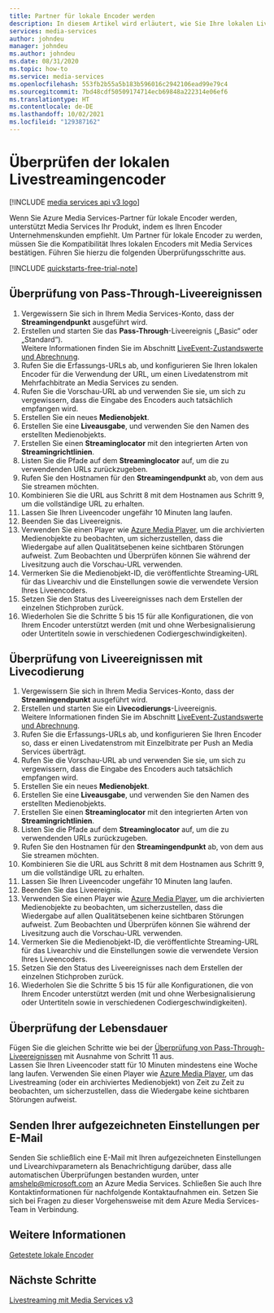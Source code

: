 ```yaml
---
title: Partner für lokale Encoder werden
description: In diesem Artikel wird erläutert, wie Sie Ihre lokalen Livestreamingencoder überprüfen.
services: media-services
author: johndeu
manager: johndeu
ms.author: johndeu
ms.date: 08/31/2020
ms.topic: how-to
ms.service: media-services
ms.openlocfilehash: 553fb2b55a5b183b596016c2942106ead99e79c4
ms.sourcegitcommit: 7bd48cdf50509174714ecb69848a222314e06ef6
ms.translationtype: HT
ms.contentlocale: de-DE
ms.lasthandoff: 10/02/2021
ms.locfileid: "129387162"
---
```

# <a name="how-to-verify-your-on-premises-live-streaming-encoder"></a>Überprüfen der lokalen Livestreamingencoder

[!INCLUDE [media services api v3 logo](./includes/v3-hr.md)]

Wenn Sie Azure Media Services-Partner für lokale Encoder werden, unterstützt Media Services Ihr Produkt, indem es Ihren Encoder Unternehmenskunden empfiehlt. Um Partner für lokale Encoder zu werden, müssen Sie die Kompatibilität Ihres lokalen Encoders mit Media Services bestätigen. Führen Sie hierzu die folgenden Überprüfungsschritte aus.

[!INCLUDE [quickstarts-free-trial-note](../../../includes/quickstarts-free-trial-note.md)]

## <a name="pass-through-live-event-verification"></a>Überprüfung von Pass-Through-Liveereignissen

1. Vergewissern Sie sich in Ihrem Media Services-Konto, dass der **Streamingendpunkt** ausgeführt wird. 
2. Erstellen und starten Sie das **Pass-Through**-Liveereignis („Basic“ oder „Standard“). <br/> Weitere Informationen finden Sie im Abschnitt [LiveEvent-Zustandswerte und Abrechnung](live-event-states-billing-concept.md).
3. Rufen Sie die Erfassungs-URLs ab, und konfigurieren Sie Ihren lokalen Encoder für die Verwendung der URL, um einen Livedatenstrom mit Mehrfachbitrate an Media Services zu senden.
4. Rufen Sie die Vorschau-URL ab und verwenden Sie sie, um sich zu vergewissern, dass die Eingabe des Encoders auch tatsächlich empfangen wird.
5. Erstellen Sie ein neues **Medienobjekt**.
6. Erstellen Sie eine **Liveausgabe**, und verwenden Sie den Namen des erstellten Medienobjekts.
7. Erstellen Sie einen **Streaminglocator** mit den integrierten Arten von **Streamingrichtlinien**.
8. Listen Sie die Pfade auf dem **Streaminglocator** auf, um die zu verwendenden URLs zurückzugeben.
9. Rufen Sie den Hostnamen für den **Streamingendpunkt** ab, von dem aus Sie streamen möchten.
10. Kombinieren Sie die URL aus Schritt 8 mit dem Hostnamen aus Schritt 9, um die vollständige URL zu erhalten.
11. Lassen Sie Ihren Liveencoder ungefähr 10 Minuten lang laufen.
12. Beenden Sie das Liveereignis. 
13. Verwenden Sie einen Player wie [Azure Media Player](https://aka.ms/azuremediaplayer), um die archivierten Medienobjekte zu beobachten, um sicherzustellen, dass die Wiedergabe auf allen Qualitätsebenen keine sichtbaren Störungen aufweist. Zum Beobachten und Überprüfen können Sie während der Livesitzung auch die Vorschau-URL verwenden.
14. Vermerken Sie die Medienobjekt-ID, die veröffentlichte Streaming-URL für das Livearchiv und die Einstellungen sowie die verwendete Version Ihres Liveencoders.
15. Setzen Sie den Status des Liveereignisses nach dem Erstellen der einzelnen Stichproben zurück.
16. Wiederholen Sie die Schritte 5 bis 15 für alle Konfigurationen, die von Ihrem Encoder unterstützt werden (mit und ohne Werbesignalisierung oder Untertiteln sowie in verschiedenen Codiergeschwindigkeiten).

## <a name="live-encoding-live-event-verification"></a>Überprüfung von Liveereignissen mit Livecodierung

1. Vergewissern Sie sich in Ihrem Media Services-Konto, dass der **Streamingendpunkt** ausgeführt wird. 
2. Erstellen und starten Sie ein **Livecodierungs**-Liveereignis. <br/> Weitere Informationen finden Sie im Abschnitt [LiveEvent-Zustandswerte und Abrechnung](live-event-states-billing-concept.md).
3. Rufen Sie die Erfassungs-URLs ab, und konfigurieren Sie Ihren Encoder so, dass er einen Livedatenstrom mit Einzelbitrate per Push an Media Services überträgt.
4. Rufen Sie die Vorschau-URL ab und verwenden Sie sie, um sich zu vergewissern, dass die Eingabe des Encoders auch tatsächlich empfangen wird.
5. Erstellen Sie ein neues **Medienobjekt**.
6. Erstellen Sie eine **Liveausgabe**, und verwenden Sie den Namen des erstellten Medienobjekts.
7. Erstellen Sie einen **Streaminglocator** mit den integrierten Arten von **Streamingrichtlinien**.
8. Listen Sie die Pfade auf dem **Streaminglocator** auf, um die zu verwendenden URLs zurückzugeben.
9. Rufen Sie den Hostnamen für den **Streamingendpunkt** ab, von dem aus Sie streamen möchten.
10. Kombinieren Sie die URL aus Schritt 8 mit dem Hostnamen aus Schritt 9, um die vollständige URL zu erhalten.
11. Lassen Sie Ihren Liveencoder ungefähr 10 Minuten lang laufen.
12. Beenden Sie das Liveereignis.
13. Verwenden Sie einen Player wie [Azure Media Player](https://aka.ms/azuremediaplayer), um die archivierten Medienobjekte zu beobachten, um sicherzustellen, dass die Wiedergabe auf allen Qualitätsebenen keine sichtbaren Störungen aufweist. Zum Beobachten und Überprüfen können Sie während der Livesitzung auch die Vorschau-URL verwenden.
14. Vermerken Sie die Medienobjekt-ID, die veröffentlichte Streaming-URL für das Livearchiv und die Einstellungen sowie die verwendete Version Ihres Liveencoders.
15. Setzen Sie den Status des Liveereignisses nach dem Erstellen der einzelnen Stichproben zurück.
16. Wiederholen Sie die Schritte 5 bis 15 für alle Konfigurationen, die von Ihrem Encoder unterstützt werden (mit und ohne Werbesignalisierung oder Untertiteln sowie in verschiedenen Codiergeschwindigkeiten).

## <a name="longevity-verification"></a>Überprüfung der Lebensdauer

Fügen Sie die gleichen Schritte wie bei der [Überprüfung von Pass-Through-Liveereignissen](#pass-through-live-event-verification) mit Ausnahme von Schritt 11 aus. <br/>Lassen Sie Ihren Liveencoder statt für 10 Minuten mindestens eine Woche lang laufen. Verwenden Sie einen Player wie [Azure Media Player](https://aka.ms/azuremediaplayer), um das Livestreaming (oder ein archiviertes Medienobjekt) von Zeit zu Zeit zu beobachten, um sicherzustellen, dass die Wiedergabe keine sichtbaren Störungen aufweist.

## <a name="email-your-recorded-settings"></a>Senden Ihrer aufgezeichneten Einstellungen per E-Mail

Senden Sie schließlich eine E-Mail mit Ihren aufgezeichneten Einstellungen und Livearchivparametern als Benachrichtigung darüber, dass alle automatischen Überprüfungen bestanden wurden, unter amshelp@microsoft.com an Azure Media Services. Schließen Sie auch Ihre Kontaktinformationen für nachfolgende Kontaktaufnahmen ein. Setzen Sie sich bei Fragen zu dieser Vorgehensweise mit dem Azure Media Services-Team in Verbindung.

## <a name="see-also"></a>Weitere Informationen

[Getestete lokale Encoder](encode-recommended-on-premises-live-encoders.md)

## <a name="next-steps"></a>Nächste Schritte

[Livestreaming mit Media Services v3](stream-live-streaming-concept.md)
